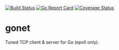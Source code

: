[![Build Status](https://travis-ci.org/atercattus/gonet.svg)](https://travis-ci.org/atercattus/gonet)
[![Go Report Card](https://goreportcard.com/badge/github.com/atercattus/gonet)](https://goreportcard.com/report/github.com/atercattus/gonet)
[![Coverage Status](https://coveralls.io/repos/github/atercattus/gonet/badge.svg?branch=master)](https://coveralls.io/github/atercattus/gonet?branch=master)

# gonet
Tuned TCP client & server for Go (epoll only).
